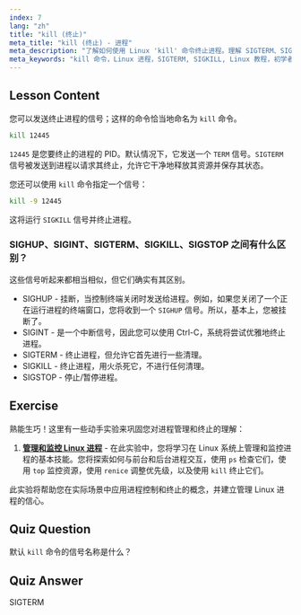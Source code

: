 ```yaml
---
index: 7
lang: "zh"
title: "kill (终止)"
meta_title: "kill (终止) - 进程"
meta_description: "了解如何使用 Linux 'kill' 命令终止进程。理解 SIGTERM、SIGKILL 和其他用于进程管理的信号。立即开始学习！"
meta_keywords: "kill 命令，Linux 进程，SIGTERM, SIGKILL, Linux 教程，初学者，进程管理，Linux 指南"
---
```


## Lesson Content

您可以发送终止进程的信号；这样的命令恰当地命名为 `kill` 命令。

```bash
kill 12445
```

`12445` 是您要终止的进程的 PID。默认情况下，它发送一个 `TERM` 信号。`SIGTERM` 信号被发送到进程以请求其终止，允许它干净地释放其资源并保存其状态。

您还可以使用 `kill` 命令指定一个信号：

```bash
kill -9 12445
```

这将运行 `SIGKILL` 信号并终止进程。

### SIGHUP、SIGINT、SIGTERM、SIGKILL、SIGSTOP 之间有什么区别？

这些信号听起来都相当相似，但它们确实有其区别。

- SIGHUP - 挂断，当控制终端关闭时发送给进程。例如，如果您关闭了一个正在运行进程的终端窗口，您将收到一个 `SIGHUP` 信号。所以，基本上，您被挂断了。
- SIGINT - 是一个中断信号，因此您可以使用 Ctrl-C，系统将尝试优雅地终止进程。
- SIGTERM - 终止进程，但允许它首先进行一些清理。
- SIGKILL - 终止进程，用火杀死它，不进行任何清理。
- SIGSTOP - 停止/暂停进程。

## Exercise

熟能生巧！这里有一些动手实验来巩固您对进程管理和终止的理解：

1. **[管理和监控 Linux 进程](https://labex.io/zh/labs/comptia-manage-and-monitor-linux-processes-590864)** - 在此实验中，您将学习在 Linux 系统上管理和监控进程的基本技能。您将探索如何与前台和后台进程交互，使用 `ps` 检查它们，使用 `top` 监控资源，使用 `renice` 调整优先级，以及使用 `kill` 终止它们。

此实验将帮助您在实际场景中应用进程控制和终止的概念，并建立管理 Linux 进程的信心。

## Quiz Question

默认 `kill` 命令的信号名称是什么？

## Quiz Answer

SIGTERM
